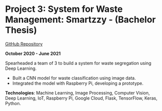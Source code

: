 # Project 3: System for Waste Management: Smartzzy - (Bachelor Thesis)

[GitHub Repository](https://github.com/shardulkulkarni14/SYSTEM-FOR-WASTE-MANAGEMENT-SMARTZZY)

<!-- ![Project Image](../assets/images/project3.jpg) -->

**October 2020 - June 2021**

Spearheaded a team of 3 to build a system for waste segregation using Deep Learning.
- Built a CNN model for waste classification using image data.
- Integrated the model with Raspberry Pi, developing a prototype.

**Technologies**: Machine Learning, Image Processing, Computer Vision, Deep Learning, IoT, Raspberry Pi, Google Cloud, Flask, TensorFlow, Keras, Python.
